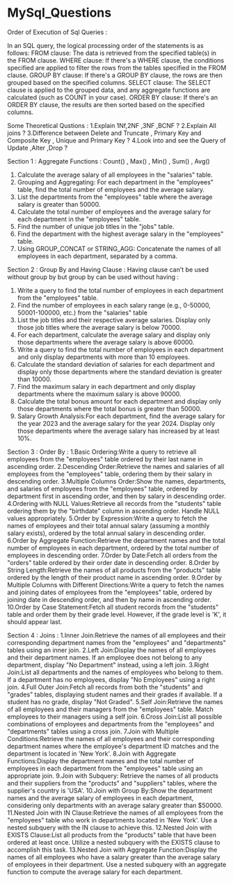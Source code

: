 # MySql_Questions


Order of Execution of Sql Queries :

In an SQL query, the logical processing order of the statements is as follows:
FROM clause: The data is retrieved from the specified table(s) in the FROM clause.
WHERE clause: If there's a WHERE clause, the conditions specified are applied to filter the rows from the tables specified in the FROM clause.
GROUP BY clause: If there's a GROUP BY clause, the rows are then grouped based on the specified columns.
SELECT clause: The SELECT clause is applied to the grouped data, and any aggregate functions are calculated (such as COUNT in your case).
ORDER BY clause: If there's an ORDER BY clause, the results are then sorted based on the specified columns.

Some Theoretical Qustions :
1.Explain 1Nf,2NF ,3NF ,BCNF ?
2.Explain All joins ?
3.Difference between Delete and Truncate , Primary Key and Composite Key , Unique and Primary Key ?
4.Look into and see the Query of Update ,Alter ,Drop ?

Section 1 :  Aggregate Functions : Count() , Max() , Min() , Sum() , Avg()  
1. Calculate the average salary of all employees in the "salaries" table.
2. Grouping and Aggregating: For each department in the "employees" table, find the total number of employees and the average salary.
3. List the departments from the "employees" table where the average salary is greater than 50000.
4. Calculate the total number of employees and the average salary for each department in the "employees" table.
5. Find the number of unique job titles in the "jobs" table.
6. Find the department with the highest average salary in the "employees" table.
7. Using GROUP_CONCAT or STRING_AGG:  Concatenate the names of all employees in each department, separated by a comma.


 Section 2 :  Group By and  Having Clause :  Having clause can't be used without group by but group by can be used without having :
 1. Write a query to find the total number of employees in each department from the "employees" table.
 2. Find the number of employees in each salary range (e.g., 0-50000, 50001-100000, etc.) from the "salaries" table
 3. List the job titles and their respective average salaries. Display only those job titles where the average salary is below 70000.
 4. For each department, calculate the average salary and display only those departments where the average salary is above 60000.
 5. Write a query to find the total number of employees in each department and only display departments with more than 10 employees.
 6. Calculate the standard deviation of salaries for each department and display only those departments where the standard deviation is greater than 10000.
 7. Find the maximum salary in each department and only display departments where the maximum salary is above 90000.
 8. Calculate the total bonus amount for each department and display only those departments where the total bonus is greater than 50000.
 9. Salary Growth Analysis:For each department, find the average salary for the year 2023 and the average salary for the year 2024. Display only those departments where the average salary has increased by at least 10%.

Section 3 : Order By :
1.Basic Ordering:Write a query to retrieve all employees from the "employees" table ordered by their last name in ascending order.
2.Descending Order:Retrieve the names and salaries of all employees from the "employees" table, ordering them by their salary in descending order.
3.Multiple Columns Order:Show the names, departments, and salaries of employees from the "employees" table, ordered by department first in ascending order, and then by salary in descending order.
4.Ordering with NULL Values:Retrieve all records from the "students" table ordering them by the "birthdate" column in ascending order. Handle NULL values appropriately.
5.Order by Expression:Write a query to fetch the names of employees and their total annual salary (assuming a monthly salary exists), ordered by the total annual salary in descending order.
6.Order by Aggregate Function:Retrieve the department names and the total number of employees in each department, ordered by the total number of employees in descending order.
7.Order by Date:Fetch all orders from the "orders" table ordered by their order date in descending order.
8.Order by String Length:Retrieve the names of all products from the "products" table ordered by the length of their product name in ascending order.
9.Order by Multiple Columns with Different Directions:Write a query to fetch the names and joining dates of employees from the "employees" table, ordered by joining date in descending order, and then by name in ascending order.
10.Order by Case Statement:Fetch all student records from the "students" table and order them by their grade level. However, if the grade level is 'K', it should appear last.

Section 4 : Joins :
1.Inner Join:Retrieve the names of all employees and their corresponding department names from the "employees" and "departments" tables using an inner join.
2.Left Join:Display the names of all employees and their department names. If an employee does not belong to any department, display "No Department" instead, using a left join.
3.Right Join:List all departments and the names of employees who belong to them. If a department has no employees, display "No Employees" using a right join.
4.Full Outer Join:Fetch all records from both the "students" and "grades" tables, displaying student names and their grades if available. If a student has no grade, display "Not Graded".
5.Self Join:Retrieve the names of all employees and their managers from the "employees" table. Match employees to their managers using a self join.
6.Cross Join:List all possible combinations of employees and departments from the "employees" and "departments" tables using a cross join.
7.Join with Multiple Conditions:Retrieve the names of all employees and their corresponding department names where the employee's department ID matches and the department is located in 'New York'.
8.Join with Aggregate Functions:Display the department names and the total number of employees in each department from the "employees" table using an appropriate join.
9.Join with Subquery:
Retrieve the names of all products and their suppliers from the "products" and "suppliers" tables, where the supplier's country is 'USA'.
10.Join with Group By:Show the department names and the average salary of employees in each department, considering only departments with an average salary greater than $50000.
11.Nested Join with IN Clause:Retrieve the names of all employees from the "employees" table who work in departments located in 'New York'. Use a nested subquery with the IN clause to achieve this.
12.Nested Join with EXISTS Clause:List all products from the "products" table that have been ordered at least once. Utilize a nested subquery with the EXISTS clause to accomplish this task.
13.Nested Join with Aggregate Function:Display the names of all employees who have a salary greater than the average salary of employees in their department. Use a nested subquery with an aggregate function to compute the average salary for each department.

     
